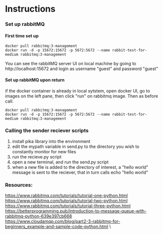 # Instructions

### Set up rabbitMQ 

#### First time set up
```
docker pull rabbitmq:3-management
docker run -d -p 15672:15672 -p 5672:5672 --name rabbit-test-for-medium rabbitmq:3-management
```
You can see the rabbitMQ server UI on local machine by going to http://localhost:15672 
and login as username "guest" and password "guest"

#### Set up rabbitMQ upon return
if the docker container is already in local sytstem, open docker UI, go to images on the left pane,
then click "run" on rabbitmq image. Then as before call:
```
docker pull rabbitmq:3-management
docker run -d -p 15672:15672 -p 5672:5672 --name rabbit-test-for-medium rabbitmq:3-management
```

### Calling the sender reciever scripts

1. install pika library into the environment
2. edit the mypath variable in send.py to the directory you wish to constantly monitor for new files
3. run the recieve.py script
4. open a new terminal, and run the send.py script
5. when a new file is added to the directory of interest, a "hello world" message is sent to the reciever, that in turn calls echo "hello world"


### Resources:
https://www.rabbitmq.com/tutorials/tutorial-one-python.html \
https://www.rabbitmq.com/tutorials/tutorial-two-python.html \
https://www.rabbitmq.com/tutorials/tutorial-three-python.html \
https://betterprogramming.pub/introduction-to-message-queue-with-rabbitmq-python-639e397cb668 \
https://www.cloudamqp.com/blog/part2-3-rabbitmq-for-beginners_example-and-sample-code-python.html \
